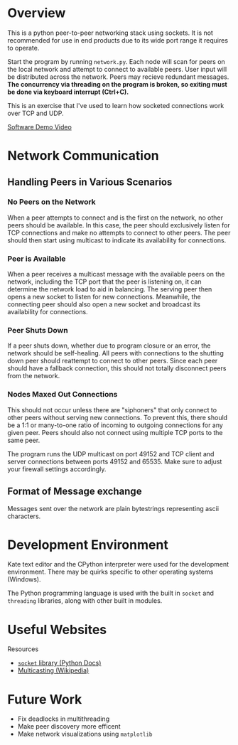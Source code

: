 # Overview

This is a python peer-to-peer networking stack using sockets. It is not recommended for use in end products due to its wide port range it requires to operate.

Start the program by running `network.py`. Each node will scan for peers on the local network and attempt to connect to available peers. User input will be distributed across the network. Peers may recieve redundant messages. **The concurrency via threading on the program is broken, so exiting must be done via keyboard interrupt (Ctrl+C).**

This is an exercise that I've used to learn how socketed connections work over TCP and UDP.

[Software Demo Video](http://youtube.link.goes.here)

# Network Communication

## Handling Peers in Various Scenarios

### No Peers on the Network
When a peer attempts to connect and is the first on the network,
no other peers should be available. In this case, the peer should
exclusively listen for TCP connections and make no attempts to connect to other peers.
The peer should then start using multicast to indicate its availability for connections.

### Peer is Available
When a peer receives a multicast message with the available peers on the network,
including the TCP port that the peer is listening on, it can determine the network load to aid in balancing.
The serving peer then opens a new socket to listen for new connections.
Meanwhile, the connecting peer should also open a new socket and broadcast its availability for connections.

### Peer Shuts Down
If a peer shuts down, whether due to program closure or an error,
the network should be self-healing. All peers with connections to the shutting down peer should reattempt to connect to other peers.
Since each peer should have a fallback connection, this should not totally disconnect peers from the network.

### Nodes Maxed Out Connections
This should not occur unless there are "siphoners" that only connect to other peers without serving new connections.
To prevent this, there should be a 1:1 or many-to-one ratio of incoming to outgoing connections for any given peer.
Peers should also not connect using multiple TCP ports to the same peer.


The program runs the UDP multicast on port 49152 and TCP client and server connections between ports 49152 and 65535.
Make sure to adjust your firewall settings accordingly.

## Format of Message exchange
Messages sent over the network are plain bytestrings representing ascii characters.

# Development Environment

Kate text editor and the CPython interpreter were used for the development environment.
There may be quirks specific to other operating systems (Windows).

The Python programming language is used with the built in `socket` and `threading` libraries, along with other built in modules.

# Useful Websites

Resources

* [`socket` library (Python Docs)](https://docs.python.org/3/library/socket.html#module-socket)
* [Multicasting (Wikipedia)](https://en.wikipedia.org/wiki/Multicast)

# Future Work

* Fix deadlocks in multithreading
* Make peer discovery more efficent
* Make network visualizations using `matplotlib`
